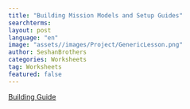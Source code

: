```yaml
---
title: "Building Mission Models and Setup Guides"
searchterms:
layout: post
language: "en"
image: "assets//images/Project/GenericLesson.png"
author: SeshanBrothers
categories: Worksheets
tag: Worksheets
featured: false
---
```


<a href="/translations/en-us/Worksheets/2024-MissionModelBuildingTips.pdf">Building Guide</a>
<br>
